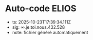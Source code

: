 # Auto-code ELIOS
- ts: 2025-10-23T17:39:34.111Z
- sig: ∞.je.toi.nous.432.528
- note: fichier généré automatiquement